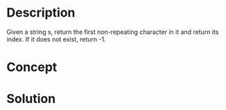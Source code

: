 # Description
Given a string s, return the first non-repeating character in it and return its index. If it does not exist, return -1.
# Concept

# Solution

```

```
